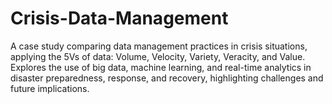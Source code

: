 # Crisis-Data-Management
A case study comparing data management practices in crisis situations, applying the 5Vs of data: Volume, Velocity, Variety, Veracity, and Value. Explores the use of big data, machine learning, and real-time analytics in disaster preparedness, response, and recovery, highlighting challenges and future implications.
